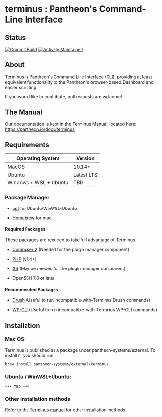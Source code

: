 # terminus : Pantheon's Command-Line Interface

## Status

[![Commit Build](https://github.com/pantheon-systems/terminus/actions/workflows/ci.yml/badge.svg?branch=v3.0)](https://github.com/pantheon-systems/terminus/actions/workflows/ci.yml)
[![Actively Maintained](https://img.shields.io/badge/Pantheon-Actively_Maintained-yellow?logo=pantheon&color=FFDC28)](https://pantheon.io/docs/oss-support-levels#actively-maintained-support)

## About

Terminus is Pantheon's Command Line Interface (CLI), providing at least equivalent functionality to the Pantheon's
browser-based Dashboard and easier scripting.

If you would like to contribute, pull requests are welcome!

## The Manual

Our documentation is kept in the Terminus Manual, located here: https://pantheon.io/docs/terminus

## Requirements

| Operating System       | Version    |
|------------------------|------------|
| MacOS                  | 10.14+     |
| Ubuntu                 | Latest LTS |
| Windows + WSL + Ubuntu | TBD        |

### Package Manager

- [apt](https://ubuntu.com/server/docs/package-management) for Ubuntu/WinWSL-Ubuntu

- [Homebrew](https://brew.sh) for mac

#### Required Packages

These packages are required to take full advantage of Terminus.

- [Composer 2](https://getcomposer.org) (Needed for the plugin manager component)

- [PHP](https://www.php.net) (v7.4+)

- [Git](https://help.github.com/articles/set-up-git/) (May be needed for the plugin manager component)

- OpenSSH 7.8 or later

#### Recommended Packages

- [Drush](http://docs.drush.org/en/master/install/) (Useful to run incompatible-with-Terminus Drush commands)

- [WP-CLI](http://wp-cli.org/) (Useful to run incompatible-with-Terminus WP-CLI commands)


## Installation

### Mac OS:

Terminus is published as a package under pantheon-systems/external. To install it, you should run:

```
brew install pantheon-systems/external/terminus
```

### Ubuntu / WinWSL+Ubuntu:

`*** TBD ***`

### Other installation methods

Refer to the [Terminus manual](https://pantheon.io/docs/terminus/install#install-terminus) for other installation methods.
